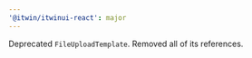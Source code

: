 ```yaml
---
'@itwin/itwinui-react': major
---
```


Deprecated `FileUploadTemplate`. Removed all of its references.
